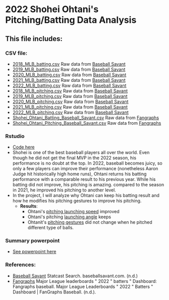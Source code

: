 # 2022 Shohei Ohtani's Pitching/Batting Data Analysis

## This file includes:



### CSV file:
- [2018_MLB_batting.csv](https://github.com/ollill0823/005.UCLA_extension_R-Exploratory-Data-Analysis-and-Visualization/blob/main/010.2022_Shohei_Ohtani/2018_MLB_batting.csv) Raw data from [Baseball Savant](https://baseballsavant.mlb.com/statcast_search%20choosing%20Shohei%20Ohtani's%20pitching%20result)
- [2019_MLB_batting.csv](https://github.com/ollill0823/005.UCLA_extension_R-Exploratory-Data-Analysis-and-Visualization/blob/main/010.2022_Shohei_Ohtani/2018_MLB_batting.csv) Raw data from [Baseball Savant](https://baseballsavant.mlb.com/statcast_search%20choosing%20Shohei%20Ohtani's%20pitching%20result)
- [2020_MLB_batting.csv](https://github.com/ollill0823/005.UCLA_extension_R-Exploratory-Data-Analysis-and-Visualization/blob/main/010.2022_Shohei_Ohtani/2018_MLB_batting.csv) Raw data from [Baseball Savant](https://baseballsavant.mlb.com/statcast_search%20choosing%20Shohei%20Ohtani's%20pitching%20result)
- [2021_MLB_batting.csv](https://github.com/ollill0823/005.UCLA_extension_R-Exploratory-Data-Analysis-and-Visualization/blob/main/010.2022_Shohei_Ohtani/2018_MLB_batting.csv) Raw data from [Baseball Savant](https://baseballsavant.mlb.com/statcast_search%20choosing%20Shohei%20Ohtani's%20pitching%20result)
- [2022_MLB_batting.csv](https://github.com/ollill0823/005.UCLA_extension_R-Exploratory-Data-Analysis-and-Visualization/blob/main/010.2022_Shohei_Ohtani/2018_MLB_batting.csv) Raw data from [Baseball Savant](https://baseballsavant.mlb.com/statcast_search%20choosing%20Shohei%20Ohtani's%20pitching%20result)
- [2018_MLB_pitching.csv](https://github.com/ollill0823/005.UCLA_extension_R-Exploratory-Data-Analysis-and-Visualization/blob/main/010.2022_Shohei_Ohtani/2018_MLB_batting.csv) Raw data from [Baseball Savant](https://baseballsavant.mlb.com/statcast_search%20choosing%20Shohei%20Ohtani's%20pitching%20result)
- [2019_MLB_pitching.csv](https://github.com/ollill0823/005.UCLA_extension_R-Exploratory-Data-Analysis-and-Visualization/blob/main/010.2022_Shohei_Ohtani/2018_MLB_batting.csv) Raw data from [Baseball Savant](https://baseballsavant.mlb.com/statcast_search%20choosing%20Shohei%20Ohtani's%20pitching%20result)
- [2020_MLB_pitching.csv](https://github.com/ollill0823/005.UCLA_extension_R-Exploratory-Data-Analysis-and-Visualization/blob/main/010.2022_Shohei_Ohtani/2018_MLB_batting.csv) Raw data from [Baseball Savant](https://baseballsavant.mlb.com/statcast_search%20choosing%20Shohei%20Ohtani's%20pitching%20result)
- [2021_MLB_pitching.csv](https://github.com/ollill0823/005.UCLA_extension_R-Exploratory-Data-Analysis-and-Visualization/blob/main/010.2022_Shohei_Ohtani/2018_MLB_batting.csv) Raw data from [Baseball Savant](https://baseballsavant.mlb.com/statcast_search%20choosing%20Shohei%20Ohtani's%20pitching%20result)
- [2022_MLB_pitching.csv](https://github.com/ollill0823/005.UCLA_extension_R-Exploratory-Data-Analysis-and-Visualization/blob/main/010.2022_Shohei_Ohtani/2018_MLB_batting.csv) Raw data from [Baseball Savant](https://baseballsavant.mlb.com/statcast_search%20choosing%20Shohei%20Ohtani's%20pitching%20result)
- [Shohei_Ohtani_Batting_Baseball_Savant.csv](https://github.com/ollill0823/005.UCLA_extension_R-Exploratory-Data-Analysis-and-Visualization/blob/main/010.2022_Shohei_Ohtani/Shohei_Ohtani_Batting_Baseball_Savant.csv) Raw data from [Fangraphs](https://www.fangraphs.com/leaders.aspx?pos=all&stats=bat&lg=all&qual=20&type=8&season=2022&month=0&season1=2022&ind=0&team=0&rost=0&age=0&filter=&players=0)
- [Shohei_Ohtani_Pitching_Baseball_Savant.csv](https://github.com/ollill0823/005.UCLA_extension_R-Exploratory-Data-Analysis-and-Visualization/blob/main/010.2022_Shohei_Ohtani/Shohei_Ohtani_Pitching_Baseball_Savant.csv) Raw data from [Fangraphs](https://www.fangraphs.com/leaders.aspx?pos=all&stats=bat&lg=all&qual=20&type=8&season=2022&month=0&season1=2022&ind=0&team=0&rost=0&age=0&filter=&players=0)





### Rstudio
- [Code here](https://github.com/ollill0823/005.UCLA_extension_R-Exploratory-Data-Analysis-and-Visualization/blob/main/010.2022_Shohei_Ohtani/Final%20Project_Final-2.R) 
- Shohei is one of the best baseball players all over the world. Even though he did not get the final MVP in the 2022 season, his performance is no doubt at the top. In 2022, baseball becomes juicy, so only a few players can improve their performance (nonetheless Aaron Judge hit historically high home runs), Ohtani returns his batting performance with a comparable result to his previous year. While his batting did not improve, his pitching is amazing. compared to the season in 2021, he improved his pitching to another level. 
- In the project, I will analyze why Ohtani can keep his batting result and how he modifies his pitching gestures to improve his pitching.
   - **Results**:
      - Ohtani's [pitching launching speed](https://github.com/ollill0823/005.UCLA_extension_R-Exploratory-Data-Analysis-and-Visualization/blob/main/010.2022_Shohei_Ohtani/image/Ohtani's%20launch%20speed's%20dnesity%20distribution.png) improved
      - Ohtani's pitching [launching angle](https://github.com/ollill0823/005.UCLA_extension_R-Exploratory-Data-Analysis-and-Visualization/blob/main/010.2022_Shohei_Ohtani/image/Ohtani_Batting_launch%20angle-3.png) keeps
      - Ohtanit's [pitching gestures](https://github.com/ollill0823/005.UCLA_extension_R-Exploratory-Data-Analysis-and-Visualization/blob/main/010.2022_Shohei_Ohtani/image/Ohtani's%20pitching%20release%20position%20by%20date-2.png) did not change when he pitched different type of balls.


### Summary powerpoint
- [See powerpoint here]([https://github.com/ollill0823/101.UIUC_MS_IE-532-Analysis-of-Network-Data/blob/main/005.Final_project/IE532_Final_Group_Project.pptx](https://github.com/ollill0823/005.UCLA_extension_R-Exploratory-Data-Analysis-and-Visualization/blob/main/010.2022_Shohei_Ohtani/Final%20project%20presentation%20-%20last%20version-Final-2.pptx))


### References:
- [Baseball Savant](https://baseballsavant.mlb.com/statcast_search%20choosing%20Shohei%20Ohtani's%20pitching%20result) Statcast Search. baseballsavant.com. (n.d.)
- [Fangraphs](https://www.fangraphs.com/leaders.aspx?pos=all&stats=bat&lg=all&qual=20&type=8&season=2022&month=0&season1=2022&ind=0&team=0&rost=0&age=0&filter=&players=0) Major League leaderboards " 2022 " batters " Dashboard: Fangraphs baseball. Major League Leaderboards " 2022 " Batters " Dashboard | FanGraphs Baseball. (n.d.).


